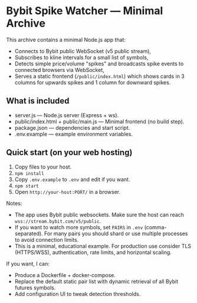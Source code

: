 # Bybit Spike Watcher — Minimal Archive

This archive contains a minimal Node.js app that:
- Connects to Bybit public WebSocket (v5 public stream),
- Subscribes to kline intervals for a small list of symbols,
- Detects simple price/volume "spikes" and broadcasts spike events to connected browsers via WebSocket,
- Serves a static frontend (`/public/index.html`) which shows cards in 3 columns for upwards spikes and 1 column for downward spikes.

## What is included
- server.js — Node.js server (Express + ws).
- public/index.html + public/main.js — Minimal frontend (no build step).
- package.json — dependencies and start script.
- .env.example — example environment variables.

## Quick start (on your web hosting)
1. Copy files to your host.
2. `npm install`
3. Copy `.env.example` to `.env` and edit if you want.
4. `npm start`
5. Open `http://your-host:PORT/` in a browser.

Notes:
- The app uses Bybit public websockets. Make sure the host can reach `wss://stream.bybit.com/v5/public`.
- If you want to watch more symbols, set `PAIRS` in `.env` (comma-separated). For many pairs you should shard or use multiple processes to avoid connection limits.
- This is a minimal, educational example. For production use consider TLS (HTTPS/WSS), authentication, rate limits, and horizontal scaling.

If you want, I can:
- Produce a Dockerfile + docker-compose.
- Replace the default static pair list with dynamic retrieval of all Bybit futures symbols.
- Add configuration UI to tweak detection thresholds.

